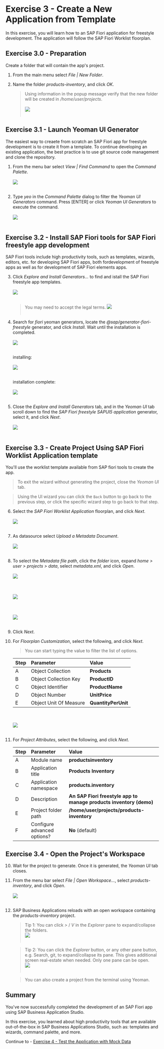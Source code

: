 # Exercise 3 - Create a New Application from Template

In this exercise, you will learn how to  an SAP Fiori application for freestyle development. The application will follow the SAP Fiori Worklist floorplan.

## Exercise 3.0 - Preparation

Create a folder that will contain the app's project.

1. From the main menu select *File | New Folder*.

2. Name the folder *products-inventory*, and click *OK*.
    >Using information in the popup message verify that the new folder will be created in */home/user/projects*.
    <br><br>![](images/2020-10_BAS_App_Project_Folder_.jpg)<br><br>

## Exercise 3.1 - Launch Yeoman UI Generator

The easiest way to creaete from scratch an SAP Fiori app for freestyle development is to create it from a template. To continue developing an existing application, the best practice is to use git source code management and clone the repository.

1. From the menu bar select *View | Find Command* to open the *Command Palette*.
    <br><br>![](images/2020-10_BAS_Command_Palette_Open_.jpg)<br><br>

2. Type *yeo* in the *Command Palette* dialog to filter the *Yeoman UI Generators* command. Press [ENTER] or click *Yeoman UI Generators* to execute the command.
    <br><br>![](images/2020-10_BAS_Command_Palette_Yeo_.jpg)<br><br>

## Exercise 3.2 - Install SAP Fiori tools for SAP Fiori freestyle app development

SAP Fiori tools include high productivity tools, such as templates, wizards, editors, etc. for developing SAP Fiori apps, both fordevelopment of freestyle apps as well as for development of SAP Fiori elements apps.

3. Click *Explore and Install Generators...* to find and istall the SAP Fiori freestyle app templates. 
    <br><br>![](images/2020-10_BAS_Install_UI_Generators-1_.jpg)<br><br>
    >You may need to accept the legal terms.
    >![](images/2020-10_BAS_Yeoman_Generators_Lagal_Terms_.jpg)<br><br>
    
4. Search for *fiori* yeoman generators, locate the *@sap/generator-fiori-freestyle* generator, and click *Install*. Wait until the installation is completed.
    <br><br>![](images/2020-10_BAS_Install_UI_Generators-2_.jpg)<br><br>

    installing:
    <br><br>![](images/2020-10_BAS_Install_UI_Generators-3_.jpg)<br><br>

    installation complete:
    <br><br>![](images/2020-10_BAS_Install_UI_Generators-4_.jpg)<br><br>

5. Close the *Explore and Install Generators* tab, and in the *Yeoman UI* tab scroll down to find the *SAP Fiori freestyle SAPUI5 application* generator, select it, and click *Next*.
    <br><br>![](images/2020-10_BAS_Select_Generator_.jpg)<br><br>

## Exercise 3.3 - Create Project Using SAP Fiori Worklist Application template

You'll use the worklist template available from SAP fiori tools to create the app.
   >To exit the wizard without generating the project, close the *Yeoman UI* tab.

   >Using the UI wizard you can click the `Back` button to go back to the previous step, or click the specific wizard step to go back to that step.

6. Select the *SAP Fiori Worklist Application* floorplan, and click *Next*.
    <br><br>![](images/2020-10_BAS_Template_Selection_.jpg)<br><br>

7. As datasource select *Upload a Metadata Document*.
    <br><br>![](images/2020-10_BAS_Datasource_and_Metadata_File_Path-1_.jpg)<br><br>

8. To select the *Metadata file path*, click the *folder* icon, expand *home > user > projects > data*, select *metadata.xml*, and click *Open*.
    <br><br>![](images/2020-10_BAS_Datasource_and_Metadata_File_Path-2_.jpg)<br><br>
    <br><br>![](images/2020-10_BAS_Datasource_and_Metadata_File_Path-3_.jpg)<br><br>
    <br><br>![](images/2020-10_BAS_Datasource_and_Metadata_File_Path-4_.jpg)<br><br>

9. Click *Next*.

8. For *Floorplan Customization*, select the following, and click *Next*.
    >You can start typing the value to filter the list of options.

    | Step | Parameter | Value |
    |:-----|:----------|:------|
    | A | Object Collection | **Products** |
    | B | Object Collection Key | **ProductID** |
    | C | Object Identifier | **ProductName** |
    | D | Object Number | **UnitPrice** |
    | E | Object Unit Of Measure | **QuantityPerUnit** |

    <br><br>![](images/2020-10_BAS_Floorplan_Customization_.jpg)<br><br>

9. For *Project Attributes*, select the following, and click *Next*.

    | Step | Parameter | Value |
    |:-----|:----------|:------|
    | A | Module name | **productsinventory** |
    | B | Application title | **Products Inventory** |
    | C | Application namespace | **products.inventory** |
    | D | Description | **An SAP Fiori freestyle app to manage products inventory (demo)** |
    | E | Project folder path | **/home/user/projects/products-inventory** |
    | F | Configure advanced options?  | **No** (default) |

## Exercise 3.4 - Open the Project's Workspace

10. Wait for the project to generate. Once it is generated, the *Yeoman UI* tab closes.

11. From the menu bar select *File | Open Workspace...*, select *products-inventory*, and click *Open*.
    <br><br>![](images/2020-10_BAS_Project_Workspace_Open_.jpg)<br><br>

11. SAP Business Applications reloads with an open workspace containing the *products-inventory* project. 
    >Tip 1: You can click *>* / *V* in the *Explorer* pane to expand/collapse the folders.
    ><br>![](images/2020-10_BAS_Workspace_Open_.jpg)<br><br>

    >Tip 2: You can click the *Explorer* button, or any other pane button, e.g. Search, git, to expand/collapse its pane. This gives additional screen real-estate when needed. Only one pane can be open.
    ><br>![](images/2020-10_BAS_Pane_Closed_.jpg)<br><br>

    >You can also create a project from the terminal using Yeoman.

## Summary

You've now successfully completed the development of an SAP Fiori app using SAP Business Application Studio.

In this exercise, you learned about high productivity tools that are available out-of-the-box in SAP Business Applications Studio, such as: templates and wizards, command palette, and more.

Continue to - [Exercise 4 - Test the Application with Mock Data ](../ex4/README.md)
